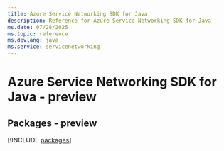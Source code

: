 ```yaml
---
title: Azure Service Networking SDK for Java
description: Reference for Azure Service Networking SDK for Java
ms.date: 07/28/2025
ms.topic: reference
ms.devlang: java
ms.service: servicenetworking
---
```

# Azure Service Networking SDK for Java - preview
## Packages - preview
[!INCLUDE [packages](service-networking-index.md)]